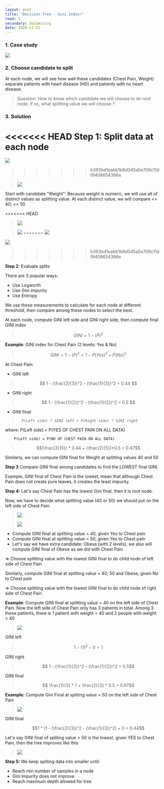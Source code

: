```yaml
---
layout: post
title: "Decision Tree - Gini Index!"
read: 5
secondary: datamining
date: 2020-11-21
---
```


### 1. Case study 

![](/sources/DataMining-DecisionTree.png)

### 2. Choose candidate to split 

At each node, we will see how well these candidates (Chest Pain, Weight) separate patients with heart disease (HD) and patients with no heart disease.

>Question: How to know which candidate we will choose to do root node. If so, what splitting value we will choose ?

### 3. Solution

<<<<<<< HEAD
**Step 1**: Split data at each node
=======
![](/sources/DataMining-DecisionTree2.png)
>>>>>>> b393bd1eabb1b9d045a5e709c11df9408654366e

>![](/sources/DataMining-DecisionTree2.png)

Start with candidate "Weight":
Because weight is numeric, we will use all of distinct values as splitting value. At each distinct value, we will compare <= 40; <= 50

<<<<<<< HEAD
>![](/sources/DataMining-DecisionTree3.png)

>![](/sources/DataMining-DecisionTree4.png)
=======
![](/sources/DataMining-DecisionTree3.png)

![](/sources/DataMining-DecisionTree4.png)
>>>>>>> b393bd1eabb1b9d045a5e709c11df9408654366e

**Step 2**: Evaluate splits

There are 3 popular ways:
* Use Logworth
* Use Gini impurity
* Use Entropy

We use these measurements to calculate for each node at different threshold, then compare among these nodes to select the best.
 
 At each node, compute GINI left side and GINI right side, then compute final GINI index

>$$ GINI = 1 - (P)^2 $$


 **Example**: GINI index for Chest Pain (2 levels: Yes & No)

 >$$ GINI = 1 - (P)^2 
         = 1 - {P(Yes)^2 + P(No)^2} $$ 

At Chest Pain:

- GINI left
>$$ 1 - (\frac{2}{3})^2 - (\frac{1}{3})^2 = 0.44  $$

- GINI right
>$$ 1 - (\frac{1}{2})^2 - (\frac{1}{2})^2 = 0.5 $$

- GINI final
>       P(Left side) * GINI left + P(Right side) * GINI right 
where:  P(Left side) = P(YES OF CHEST PAIN ON ALL DATA) 

        P(Left side) = P(NO OF CHEST PAIN ON ALL DATA)
        
>$$(\frac{3}{5}) * 0.44 + (\frac{2}{5})*0.5 = 0.47$$

Similarly, we can compute GINI final for Weight at splitting values 40 and 50

**Step 3** Compare GINI final among candidates to find the LOWEST final GINI.

Example, GINI final of Chest Pain is the lowest, mean that although Chest Pain does not create pure leaves, it creates the least impurity.

**Step 4:** Let's say Chest Pain has the lowest Gini final, then it is root node.

Now, we have to decide what splitting value (40 or 50) we should put on the left side of Chest Pain.

>![](/sources/DataMining-DecisionTree5.png) 

>![](/sources/DataMining-DecisionTree5b.png)

- Compute GINI final at splitting value = 40, given Yes to Chest pain
- Compute GINI final at splitting value = 50, given Yes to Chest pain
- Let's say we have extra candidate: Obese (with 2 levels), we also will compute GINI final of Obese as we did with Chest Pain

=> Choose splitting value with the lowest GINI final to do child node of left side of Chest Pain

Similarly, compute GINI final at splitting value = 40; 50 and Obese, given No to Chest pain

=> Choose splitting value with the lowest GINI final to do child node of right side of Chest Pain

**Example**: Compute GINI final at splitting value = 40 on the left side of Chest Pain. Now the left side of Chest Pain only has 3 patients in total. Among 3 these patients, there is 1 patient with weight < 40 and 2 people with weight > 40

>![](/sources/DataMining-DecisionTree6.png)

GINI left
>$$ 1 - (1)^2 - 0 = 1$$

GINI right
>$$ 1 - (\frac{1}{2})^2 - (\frac{1}{2})^2 = 0.5$$

GINI final
>$$ \frac{1}{3} * 1 + \frac{2}{3} * 0.5 = 0.67$$

**Example:** Compute Gini Final at spliting value = 50 on the left side of Chest Pain

>![](/sources/DataMining-DecisionTree7.png)

GINI final
>$$1 * (1 - (\frac{2}{3})^2 - (\frac{1}{3})^2) + 0 = 0.44$$

Let's say GINI final of spliting value = 50 is the lowest, given YES to Chest Pain, then the tree improves like this

>![](/sources/DataMining-DecisionTree8.png)

**Step 5:** We keep spliting data into smaller until:
- Reach min number of samples in a node
- Gini impurity does not improve
- Reach maximum depth allowed for tree
